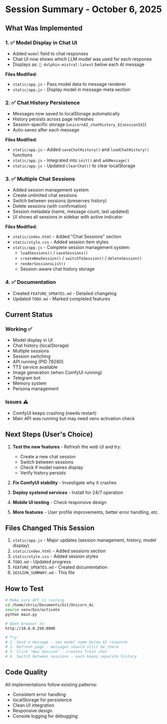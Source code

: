 # Session Summary - October 6, 2025

## What Was Implemented

### 1. ✅ Model Display in Chat UI
- Added `model` field to chat responses
- Chat UI now shows which LLM model was used for each response
- Displays as: `🤖 dolphin-mistral:latest` below each AI message

**Files Modified:**
- `static/app.js` - Pass model data to message renderer
- `static/app.js` - Display model in message-meta section

### 2. ✅ Chat History Persistence
- Messages now saved to localStorage automatically
- History persists across page refreshes
- Session-specific storage (`unicornAI_chatHistory_${sessionId}`)
- Auto-saves after each message

**Files Modified:**
- `static/app.js` - Added `saveChatHistory()` and `loadChatHistory()` functions
- `static/app.js` - Integrated into `init()` and `addMessage()`
- `static/app.js` - Updated `clearChat()` to clear localStorage

### 3. ✅ Multiple Chat Sessions
- Added session management system
- Create unlimited chat sessions
- Switch between sessions (preserves history)
- Delete sessions (with confirmation)
- Session metadata (name, message count, last updated)
- UI shows all sessions in sidebar with active indicator

**Files Modified:**
- `static/index.html` - Added "Chat Sessions" section
- `static/style.css` - Added session item styles
- `static/app.js` - Complete session management system:
  - `loadSessions()` / `saveSessions()`
  - `createNewSession()` / `switchToSession()` / `deleteSession()`
  - `renderSessionsList()`
  - Session-aware chat history storage

### 4. ✅ Documentation
- Created `FEATURE_UPDATES.md` - Detailed changelog
- Updated `TODO.md` - Marked completed features

## Current Status

### Working ✅
- Model display in UI
- Chat history (localStorage)
- Multiple sessions
- Session switching
- API running (PID 78280)
- TTS service available
- Image generation (when ComfyUI running)
- Telegram bot
- Memory system
- Persona management

### Issues ⚠️
- ComfyUI keeps crashing (needs restart)
- Main API was running but may need venv activation check

## Next Steps (User's Choice)

1. **Test the new features** - Refresh the web UI and try:
   - Create a new chat session
   - Switch between sessions
   - Check if model names display
   - Verify history persists

2. **Fix ComfyUI stability** - Investigate why it crashes

3. **Deploy systemd services** - Install for 24/7 operation

4. **Mobile UI testing** - Check responsive design

5. **More features** - User profile improvements, better error handling, etc.

## Files Changed This Session

1. `static/app.js` - Major updates (session management, history, model display)
2. `static/index.html` - Added sessions section
3. `static/style.css` - Added session styles
4. `TODO.md` - Updated progress
5. `FEATURE_UPDATES.md` - Created documentation
6. `SESSION_SUMMARY.md` - This file

## How to Test

```bash
# Make sure API is running
cd /home/chris/Documents/Git/Unicorn_Ai
source venv/bin/activate
python main.py

# Open browser to:
http://10.0.0.250:8000

# Try:
# 1. Send a message - see model name below AI response
# 2. Refresh page - messages should still be there
# 3. Click "New Session" - creates fresh chat
# 4. Switch between sessions - each keeps separate history
```

## Code Quality

All implementations follow existing patterns:
- Consistent error handling
- localStorage for persistence
- Clean UI integration
- Responsive design
- Console logging for debugging
